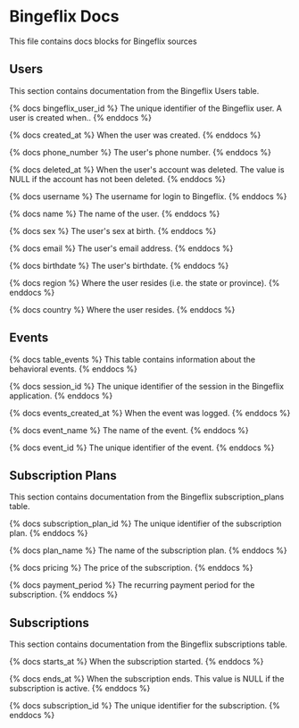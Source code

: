 # Bingeflix Docs
This file contains docs blocks for Bingeflix sources

## Users
This section contains documentation from the Bingeflix Users table.

{% docs bingeflix_user_id %}
The unique identifier of the Bingeflix user. A user is created when..
{% enddocs %}

{% docs created_at %}
 When the user was created.
{% enddocs %}

{% docs phone_number %}
 The user's phone number.
{% enddocs %}

{% docs deleted_at %}
 When the user's account was deleted. The value is NULL if the account has not been deleted.
{% enddocs %}

{% docs username %}
 The username for login to Bingeflix.
{% enddocs %}

{% docs name %}
 The name of the user.
{% enddocs %}

{% docs sex %}
 The user's sex at birth.
{% enddocs %}

{% docs email %}
 The user's email address.
{% enddocs %}

{% docs birthdate %}
 The user's birthdate.
{% enddocs %}

{% docs region %}
 Where the user resides (i.e. the state or province).
{% enddocs %}

{% docs country %}
 Where the user resides.
{% enddocs %}

## Events
{% docs table_events %}
This table contains information about the behavioral events.
{% enddocs %}

{% docs session_id %}
 The unique identifier of the session in the Bingeflix application.
{% enddocs %}

{% docs events_created_at %}
  When the event was logged.
{% enddocs %}

{% docs event_name %}
 The name of the event.
{% enddocs %}

{% docs event_id %}
 The unique identifier of the event.
{% enddocs %}

## Subscription Plans
This section contains documentation from the Bingeflix subscription_plans table.

{% docs subscription_plan_id %}
 The unique identifier of the subscription plan.
{% enddocs %}

{% docs plan_name %}
 The name of the subscription plan.
{% enddocs %}

{% docs pricing %}
 The price of the subscription.
{% enddocs %}

{% docs payment_period %}
 The recurring payment period for the subscription.
{% enddocs %}

## Subscriptions
This section contains documentation from the Bingeflix subscriptions table.

{% docs starts_at %}
 When the subscription started.
{% enddocs %}

{% docs ends_at %}
 When the subscription ends. This value is NULL if the subscription is active.
{% enddocs %}

{% docs subscription_id %}
 The unique identifier for the subscription.
{% enddocs %}

